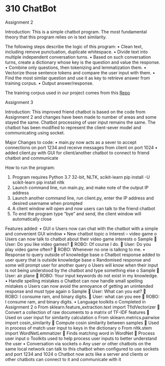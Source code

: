 # 310 ChatBot

Assignment 2

Introduction:
This is a simple chatbot program. The most fundamental theory that this program relies on is text similarity.

The following steps describe the logic of this program:
  •	Clean text, including remove punctuation, duplicate whitespace.
  • Divide text into multiple independent conversation turns.
  •	Based on such conversation turns, create a dictionary whose key is the question and value the response.
  •	Combine only questions, then tokenizing and lemmatization them.
  •	Vectorize those sentence tokens and compare the user input with them.
  •	Find the most similar question and use it as key to retrieve answer from training corpus.
  •	Output answer/response.

The training corpus used in our project comes from this [Repo](https://github.com/gunthercox/chatterbot-corpus)

Assignment 3

Introduction:
This improved friend chatbot is based on the code from Assignment 2 and changes have been made to number of areas and some stayed the same. Chatbot processing of user input remains the same. The chatbot has been modified to represent the client-sever model and communicating using socket.
 
Major Changes to code:
  •	main.py now acts as a sever to accept connections on port 1234 and receive messages from client on port 1024
  •	added client.py with GUI for client/another chatbot to connect to friend chatbot and communicate

How to run the program:
  1.	Program requires Python 3.7 32-bit, NLTK, scikit-learn
      pip install -U scikit-learn
      pip install nltk
  2.	Launch command line, run main.py, and make note of the output IP address
  3.	Launch another command line, run client.py, enter the IP address and desired username when prompted
  4.	A client window will open and now users can talk to the friend chatbot
  5.	To end the program type “bye” and send, the client window will automatically close

Features added:
  •	GUI
    o	Users now can chat with the chatbot with a simple and convenient GUI window
  •	 New chatbot topic
    o	Interest – video game
    o	Users can now talk to chatbot about their video game interests
    o	Sample
      	User: Do you like video games?
      	ROBO: Of course I do.
      	User: Do you play video game often?
      	ROBO: Whenever no one is talking to me.
  •	Response to query outside of knowledge base
    o	Chatbot response added to user query that is outside knowledge base
    o	Randomised response and some will prompt user for another query
    o	Users will know when their input is not being understood by the chatbot and type something else
    o	Sample
      	User: air plane
      	ROBO: Your input keywords do not exist in my knowledge.
  •	Handle spelling mistakes
    o	Chatbot can now handle small spelling mistakes
    o	Users can now avoid the annoyance of getting an unintended response and must type again
    o	Sample
      	User: What can you eat?
      	ROBO: I consume ram, and binary digits.
      	User: what can you eee
      	ROBO: I consume ram, and binary digits.
  •	Language toolkits
    o	Completed in Assignment 2
    o	From sklearn.feature_extraction.text import TfidVectorizer
      	Convert a collection of raw documents to a matrix of TF-IDF features
      	Used on user input for similarity calculation
    o	From sklearn.metrics.pairwise import cosin_similarity
      	Compute cosin similarity between samples
      	Used in process of match user input to keys in the dictionary
    o	From nltk.stem import WordNetLemmatizer
      	Finds matching word in WordNet
      	Process user input
    o	Toolkits used to help process user inputs to better understand the user
•	Conversation via sockets
    o	Any user or other chatbots on the same local network can talk to this chatbot when configured to use sockets and port 1234 and 1024
    o	Chatbot now acts like a server and clients or other chatbots can connect to it and communicate with it
